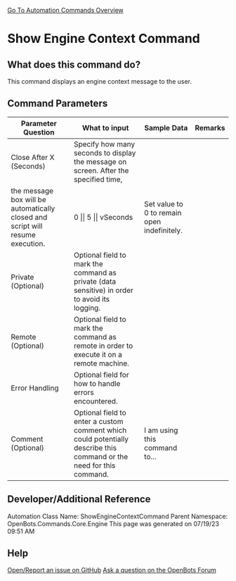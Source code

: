 <!--TITLE: Show Engine Context Command -->
<!-- SUBTITLE: a command in the Core Commands\Engine group. -->
[Go To Automation Commands Overview](/automation-commands)


# Show Engine Context Command


## What does this command do?
This command displays an engine context message to the user.


## Command Parameters
| Parameter Question   	| What to input  	|  Sample Data 	| Remarks  	|
| ---                    | ---               | ---           | ---       |
|Close After X (Seconds)|Specify how many seconds to display the message on screen. After the specified time,
the message box will be automatically closed and script will resume execution.|0 \|\| 5 \|\| vSeconds|Set value to 0 to remain open indefinitely.|
|Private (Optional)|Optional field to mark the command as private (data sensitive) in order to avoid its logging.|||
|Remote (Optional)|Optional field to mark the command as remote in order to execute it on a remote machine.|||
|Error Handling|Optional field for how to handle errors encountered.|||
|Comment (Optional)|Optional field to enter a custom comment which could potentially describe this command or the need for this command.|I am using this command to...||


## Developer/Additional Reference
Automation Class Name: ShowEngineContextCommand
Parent Namespace: OpenBots.Commands.Core.Engine
This page was generated on 07/19/23 09:51 AM


## Help
[Open/Report an issue on GitHub](https://github.com/OpenBotsAI/OpenBots.Studio/issues/new)
[Ask a question on the OpenBots Forum](https://openbots.ai/forums/)
